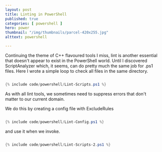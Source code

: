 ```yaml
---
layout: post
title: Linting in PowerShell
published: true 
categories: [ powershell ]
hero: power
thumbnail: "/img/thumbnails/parcel-420x255.jpg"
alttext: powershell

---
```


Continuing the theme of C++ flavoured tools I miss, lint is another essential that doesn't appear to exist in the PowerShell world. Until I discovered ScriptAnalyzer which, 
it seems, can do pretty much the same job for .ps1 files. Here I wrote a simple loop to check all files in the same directory. 

```powershell

{% include code/powershell/Lint-Scripts.ps1 %}

```

As with all lint tools, we sometimes need to suppress errors that don't matter to our current domain.
 
We do this by creating a config file with ExcludeRules 

```powershell

{% include code/powershell/Lint-Config.ps1 %}

```


and use it when we invoke. 

```powershell

{% include code/powershell/Lint-Scripts-2.ps1 %}

```

